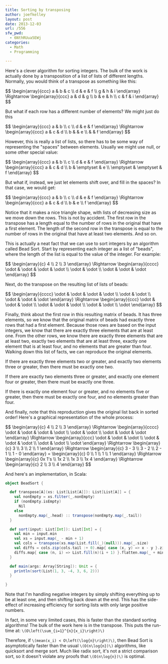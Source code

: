 ```yaml
---
title: Sorting by transposing
author: joefkelley
layout: post
date: 2013-12-03
url: /556
sfw_pwd:
  - 6NthRUua5EWj
categories:
  - Math
  - Programming

---
```

Here's a clever algorithm for sorting integers. The bulk of the work is actually done by a transposition of a list of lists of different lengths. Normally, you would think of a transpose as something like this:

<div>$$
\begin{array}{ccc}
a & b & c \\
d & e & f \\
g & h & i
\end{array} \Rightarrow
\begin{array}{ccc}
a & d & g \\
b & e & h \\
c & f & i
\end{array}
$$</div>

But what if each row has a different number of elements? We might just do this

<div>$$
\begin{array}{ccc}
a & b \\
c \\
d & e & f
\end{array} \Rightarrow
\begin{array}{ccc}
a & c & d \\
b & & e \\
& & f
\end{array}
$$</div>

However, this is really a list of lists, so there has to be some way of representing the "spaces" between elements. Usually we might use null, or some other special value:

<div>$$
\begin{array}{ccc}
a & b \\
c \\
d & e & f
\end{array} \Rightarrow
\begin{array}{ccc}
a & c & d \\
b & \emptyset & e \\
\emptyset & \emptyset & f
\end{array}
$$</div>

But what if, instead, we just let elements shift over, and fill in the spaces? In that case, we would get:

<div>$$
\begin{array}{ccc}
a & b \\
c \\
d & e & f
\end{array} \Rightarrow
\begin{array}{ccc}
a & c & d \\
b & e \\
f
\end{array}
$$</div>

Notice that it makes a nice triangle shape, with lists of decreasing size as we move down the rows. This is not by accident. The first row in the transpose has a length equal to the number of rows in the original that have a first element. The length of the second row in the transpose is equal to the number of rows in the original that have at least two elements. And so on.

This is actually a neat fact that we can use to sort integers by an algorithm called Bead Sort. Start by representing each integer as a list of "beads", where the length of the list is equal to the value of the integer. For example:

<div>$$
\begin{array}{c}
4 \\
2 \\
3
\end{array} \Rightarrow
\begin{array}{cccc}
\odot & \odot & \odot & \odot \\
\odot & \odot \\
\odot & \odot & \odot
\end{array}
$$</div>

Next, do the transpose on the resulting list of lists of beads:

<div>$$
\begin{array}{cccc}
\odot & \odot & \odot & \odot \\
\odot & \odot \\
\odot & \odot & \odot
\end{array} \Rightarrow
\begin{array}{ccc}
\odot & \odot & \odot \\
\odot & \odot & \odot \\
\odot & \odot \\
\odot
\end{array}
$$</div>

Finally, think about the first row in this resulting matrix of beads. It has three elements, so we know that the original matrix of beads had exactly three rows that had a first element. Because those rows are based on the input integers, we know that there are exactly three elements that are at least one. From the other rows, we know there are exactly three elements that are at least two, exactly two elements that are at least three, exactly one element that is at least four, and no elements that are greater than four. Walking down this list of facts, we can reproduce the original elements.

If there are exactly three elements two or greater, and exactly two elements three or greater, then there must be exactly one two.

If there are exactly two elements three or greater, and exactly one element four or greater, then there must be exactly one three.

If there is exactly one element four or greater, and no elements five or greater, then there must be exactly one four, and no elements greater than four.

And finally, note that this reproduction gives the original list back in sorted order! Here's a graphical representation of the whole process:

<div>$$
\begin{array}{c}
4 \\
2 \\
3
\end{array} \Rightarrow
\begin{array}{cccc}
\odot & \odot & \odot & \odot \\
\odot & \odot \\
\odot & \odot & \odot
\end{array} \Rightarrow
\begin{array}{ccc}
\odot & \odot & \odot \\
\odot & \odot & \odot \\
\odot & \odot \\
\odot
\end{array} \Rightarrow
\begin{array}{c}
3 \\
3 \\
2 \\
1
\end{array} \Rightarrow
\begin{array}{c}
3 - 3 \\
3 - 2 \\
2 - 1 \\
1 - 0
\end{array} =
\begin{array}{c}
0 \\
1 \\
1 \\
1
\end{array} \Rightarrow
\begin{array}{c}
0x 1's \\
1x 2 \\
1x 3 \\
1x 4
\end{array} \Rightarrow
\begin{array}{c}
2 \\
3 \\
4
\end{array}
$$</div>

And here's an implementation, in Scala:

~~~scala
object BeadSort {

  def transpose[A](xs: List[List[A]]): List[List[A]] = {
    val nonEmpty = xs.filter(_.nonEmpty)
    if (nonEmpty.isEmpty)
      Nil
    else
      nonEmpty.map(_.head) :: transpose(nonEmpty.map(_.tail))
  }

  def sort(input: List[Int]): List[Int] = {
    val min = input.min
    val xs = input.map(_ - min + 1)
    val cols = transpose(xs.map(List.fill(_)(null))).map(_.size)
    val diffs = cols.zip(cols.tail :+ 0).map{ case (x, y) => x - y }.zipWithIndex
    diffs.map{ case (n, i) => List.fill(n)(i + 1) }.flatten.map(_ + min - 1)
  }

  def main(args: Array[String]): Unit = {
    println(sort(List(1, 3, -4, 3, 6, 2)))
  }

}
~~~

Note that I'm handling negative integers by simply shifting everything up to be at least one, and then shifting back down at the end. This has the side-effect of increasing efficiency for sorting lists with only large positive numbers.

In fact, in some very limited cases, this is faster than the standard sorting algorithms! The bulk of the work here is in the transpose. This puts the run-time at: `\(O\left(\sum_{i=1}^{n}{x_i}\right)\)`

Therefore, if `\(mean(x_i) < O\left(\log{n}\right)\)`, then Bead Sort is asymptotically faster than the usual `\(O(n\log{n})\)` algorithms, like quicksort and merge sort. Much like radix sort, it's not a strict comparison sort, so it doesn't violate any proofs that `\(O(n\log{n})\)` is optimal.
